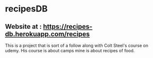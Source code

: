 # recipesDB

## Website at : https://recipes-db.herokuapp.com/recipes

This is a project that is sort of a follow along with Colt Steel's course on udemy. His course is about camps mine is about recipes of food.
